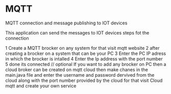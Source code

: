 # MQTT
MQTT connection and message publishing to IOT devices

This application can send the messages to IOT devices 
steps fot the connection

1 Create a MQTT brocker on any system for that visit mqtt website 
2 after creating a brocker on a system that can be your PC
3 Enter the PC IP adress in which the brocker is intalled
4 Enter the Ip address with the port number 
5 done its connected 
// optional If you want to add any brocker on PC then a cloud broker can be created on mqtt cloud then make chanes in the main.java file and enter
the username and password dervived from the cloud along with the port number provided by the cloud for that visit Cloud mqtt and create your own service

